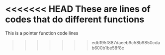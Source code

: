 <<<<<<< HEAD
These are lines of codes that do different functions
=======
This is a pointer function code lines
>>>>>>> edb195f887daeeb9c58b9850cdab600b1be58f8c
